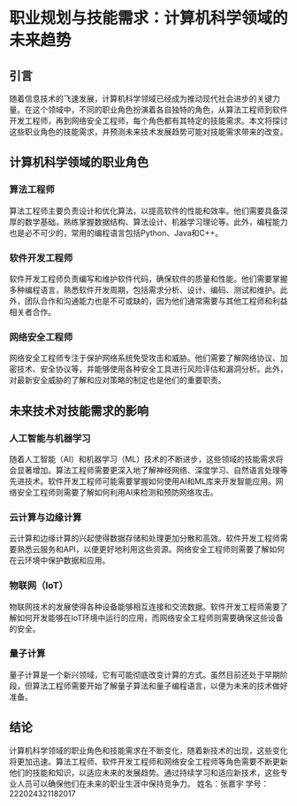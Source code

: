 # 职业规划与技能需求：计算机科学领域的未来趋势

## 引言
随着信息技术的飞速发展，计算机科学领域已经成为推动现代社会进步的关键力量。在这个领域中，不同的职业角色扮演着各自独特的角色，从算法工程师到软件开发工程师，再到网络安全工程师，每个角色都有其特定的技能需求。本文将探讨这些职业角色的技能需求，并预测未来技术发展趋势可能对技能需求带来的改变。

## 计算机科学领域的职业角色

### 算法工程师
算法工程师主要负责设计和优化算法，以提高软件的性能和效率。他们需要具备深厚的数学基础，熟练掌握数据结构、算法设计、机器学习理论等。此外，编程能力也是必不可少的，常用的编程语言包括Python、Java和C++。

### 软件开发工程师
软件开发工程师负责编写和维护软件代码，确保软件的质量和性能。他们需要掌握多种编程语言，熟悉软件开发周期，包括需求分析、设计、编码、测试和维护。此外，团队合作和沟通能力也是不可或缺的，因为他们通常需要与其他工程师和利益相关者合作。

### 网络安全工程师
网络安全工程师专注于保护网络系统免受攻击和威胁。他们需要了解网络协议、加密技术、安全协议等，并能够使用各种安全工具进行风险评估和漏洞分析。此外，对最新安全威胁的了解和应对策略的制定也是他们的重要职责。

## 未来技术对技能需求的影响

### 人工智能与机器学习
随着人工智能（AI）和机器学习（ML）技术的不断进步，这些领域的技能需求将会显著增加。算法工程师需要更深入地了解神经网络、深度学习、自然语言处理等先进技术。软件开发工程师可能需要掌握如何使用AI和ML库来开发智能应用。网络安全工程师则需要了解如何利用AI来检测和预防网络攻击。

### 云计算与边缘计算
云计算和边缘计算的兴起使得数据存储和处理更加分散和高效。软件开发工程师需要熟悉云服务和API，以便更好地利用这些资源。网络安全工程师则需要了解如何在云环境中保护数据和应用。

### 物联网（IoT）
物联网技术的发展使得各种设备能够相互连接和交流数据。软件开发工程师需要了解如何开发能够在IoT环境中运行的应用，而网络安全工程师则需要确保这些设备的安全。

### 量子计算
量子计算是一个新兴领域，它有可能彻底改变计算的方式。虽然目前还处于早期阶段，但算法工程师需要开始了解量子算法和量子编程语言，以便为未来的技术做好准备。

## 结论
计算机科学领域的职业角色和技能需求在不断变化，随着新技术的出现，这些变化将更加迅速。算法工程师、软件开发工程师和网络安全工程师等角色需要不断更新他们的技能和知识，以适应未来的发展趋势。通过持续学习和适应新技术，这些专业人员可以确保他们在未来的职业生涯中保持竞争力。
姓名：张嘉宇 学号：222024321182017